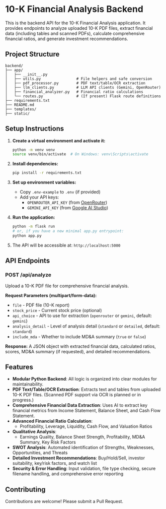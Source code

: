 # 10-K Financial Analysis Backend

This is the backend API for the 10-K Financial Analysis application. It provides endpoints to analyze uploaded 10-K PDF files, extract financial data (including tables and scanned PDFs), calculate comprehensive financial ratios, and generate investment recommendations.

## Project Structure

```
backend/
├── app/
│   ├── __init__.py
│   ├── utils.py                # File helpers and safe conversion
│   ├── pdf_processor.py        # PDF text/table/OCR extraction
│   ├── llm_clients.py          # LLM API clients (Gemini, OpenRouter)
│   ├── financial_analyzer.py   # Financial ratio calculations
│   └── routes.py               # (If present) Flask route definitions
├── requirements.txt
├── README.md
├── templates/
├── static/
```

## Setup Instructions

1. **Create a virtual environment and activate it:**
   ```bash
   python -m venv venv
   source venv/bin/activate  # On Windows: venv\Scripts\activate
   ```

2. **Install dependencies:**
   ```bash
   pip install -r requirements.txt
   ```

3. **Set up environment variables:**
   - Copy `.env-example` to `.env` (if provided)
   - Add your API keys:
     - `OPENROUTER_API_KEY` (from [OpenRouter](https://openrouter.ai/))
     - `GEMINI_API_KEY` (from [Google AI Studio](https://makersuite.google.com/app/apikey))

4. **Run the application:**
   ```bash
   python -m flask run
   # or, if you have a new minimal app.py entrypoint:
   python app.py
   ```

5. The API will be accessible at: `http://localhost:5000`

## API Endpoints

### POST /api/analyze

Upload a 10-K PDF file for comprehensive financial analysis.

**Request Parameters (multipart/form-data):**
- `file` - PDF file (10-K report)
- `stock_price` - Current stock price (optional)
- `api_choice` - API to use for extraction (`openrouter` or `gemini`, default: `gemini`)
- `analysis_detail` - Level of analysis detail (`standard` or `detailed`, default: `standard`)
- `include_mda` - Whether to include MD&A summary (`true` or `false`)

**Response:**
A JSON object with extracted financial data, calculated ratios, scores, MD&A summary (if requested), and detailed recommendations.

## Features

- **Modular Python Backend**: All logic is organized into clear modules for maintainability.
- **PDF Text/Table/OCR Extraction**: Extracts text and tables from uploaded 10-K PDF files. (Scanned PDF support via OCR is planned or in progress.)
- **Comprehensive Financial Data Extraction**: Uses AI to extract key financial metrics from Income Statement, Balance Sheet, and Cash Flow Statement.
- **Advanced Financial Ratio Calculation**:
  - Profitability, Leverage, Liquidity, Cash Flow, and Valuation Ratios
- **Qualitative Analysis**:
  - Earnings Quality, Balance Sheet Strength, Profitability, MD&A Summary, Key Risk Factors
- **SWOT Analysis**: Automated identification of Strengths, Weaknesses, Opportunities, and Threats
- **Detailed Investment Recommendations**: Buy/Hold/Sell, investor suitability, key/risk factors, and watch list
- **Security & Error Handling**: Input validation, file type checking, secure filename handling, and comprehensive error reporting

## Contributing

Contributions are welcome! Please submit a Pull Request.
